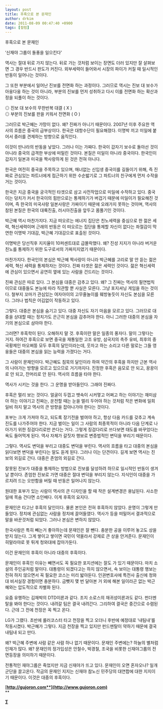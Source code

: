 ```yaml
---
layout: post
title: 후흑으로 본 문재인
author: drkim
date: 2011-08-09 00:47:40 +0900
tags: [컬럼]
---
```

후흑으로 본 문재인

  
‘신재야 그룹이 돌풍을 일으킨다’ 

역사는 절대 뒤로 가지 않는다. 뒤로 가는 것처럼 보이는 장면도 더러 있지만 잘 살펴보면 그 경우 반드시 판도가 커진다. 외부세력이 들어와서 시장의 파이가 커질 때 일시적인 반동이 일어나는 것이다. 

그 또한 부분에서 일어난 진보를 전면화 하는 과정이다. 그러므로 역시는 진보 대 보수가 아웅다웅 하는 것이 아니라, 부분의 진보를 먼저 성취하고 다시 이를 전면화 하는 확산과정을 되풀이 하는 것이다. 



◎ 진보 대 보수의 무한반복 대결 ( X )  
◎ 부분의 진보를 판을 키워서 전면화 ( O ) 



그러므로 박근혜는 가망이 없다. 왜? 진짜가 아니기 때문이다. 2007년 이후 주요한 역사의 흐름은 중국의 급부상이다. 한국은 대항수단이 필요해졌다. 이명박 끼고 미일에 붙어서 중러를 견제하는 방향으로 움직인다. 

이것이 딴나라의 반동을 낳았다. 그러나 이는 가짜다. 한국이 갑자기 보수로 돌아선 것이 아니라 중국의 급격한 부상에 떠밀린 것이다. 본질은 미일이 아니라 중국이다. 한국인이 갑자기 일본과 미국을 짝사랑하게 된 것은 전혀 아니다. 

한국은 여전히 중국을 주목하고 있으며, 매너없는 신입생 중국이를 길들이기 위해, 즉 진짜로 관심있는 파트너에게 접근하기 위한 수순밟기로 그 파트너의 친구에게 먼저 수작을 거는 것이다. 

한국은 지금 중국을 궁극적인 타겟으로 삼고 사전작업으로 미일에 수작하고 있다. 중국이는 덩치가 커서 한국이의 힘만으로는 통제하기가 버겁기 때문에 미일이가 필요해진 것이며, 즉 한국의 미국사랑 일본사랑은 가짜이기 때문에 오래가지 못하는 것이며, 역사의 참된 본질은 한국의 대륙진출, 러시아진출을 앞두고 몸풀기인 것이다. 

박근혜 역시 마찬가지다. 지금 떠오르는 에너지 집단은 친노세력을 중심으로 한 젊은 세력, 혁신세력이며 근래의 반동은 이 떠오르는 집단을 통제할 자신이 없다는 좌절감이 막연한 이명박 기대감, 박근혜 기대감으로 표출된 것이다. 

이명박은 당선직후 지지율이 10퍼센트대로 급몰락했다. 왜? 진성 지지가 아니라 버거운 친노를 통제하기 위한 도구로서의 가짜지지였기 때문이다. 

마찬가지다. 한국인의 본심은 박근혜 짝사랑이 아니라 박근혜를 고리로 말 안 듣는 젊은 세력, 혁신 세력을 통제하자는 것이다. 진짜 타겟은 젊은 세력인 것이다. 젊은 혁신세력에 관심이 있으면서 공연히 옆에 있는 사람을 건드리는 것이다. 

진짜 관심은 따로 있다. 그 본심을 대중은 감추고 있다. 왜? 그 진짜는 역사의 필연법칙이므로 대중들도 본능에 따라 직관할 뿐 사실은 모른다. 그냥 포지셔닝 게임을 하는 것이다. 철부지 꼬마가 관심있는 여자아이의 고무줄놀이를 훼방놓듯이 자신도 본심을 모른다. 그러나 법칙은 어김없이 작동하고 있다. 

그렇다. 대중은 본심을 숨기고 있다. 대중 자신도 자기 마음을 모르고 있다. 그러므로 대중을 상대할 때는 정치가도 은근히 본심을 감추어야 한다. 아니 그러한 대중의 본심을 자기의 본심으로 삼아야 한다. 

그러면? 후흑학이 된다. 오해하지 말 것. 후흑이란 말은 일종의 풍자다. 말이 그렇다는 거지. 하여간 후흑으로 보면 중국을 재통일한 고조 유방, 삼국지의 촉주 유비, 최후의 중국황제인 마오쩌뚱 모두 후흑의 달인이라는데, 웃자고 하는 소리고 다른 말로는 그들 영웅들은 대중의 본심을 읽는 능력을 가졌다는 거다. 

그 사람이 문재인이다. 박근혜도 침묵의 달인이라 하여 약간의 후흑을 하지만 근본 역사의 나아가는 방향을 모르고 있으므로 거기까지다. 진정한 후흑은 음모로 안 되고, 꿍꿍이로 안 되고, 잔머리로 안 된다. 역사의 흐름을 타야 한다. 

역사가 시키는 것을 한다. 그 운명을 받아들인다. 그래야 진짜다. 

후흑은 멀리 보는 것이다. 얼굴이 두껍고 뱃속이 시커멓고 어쩌고 하는 이야기는 재미삼아 하는 이야기고 진짜는, 운전할 때는 눈을 멀리 두어야 하는 것처럼 작은 변화에 일희일비 하지 말고 역사의 큰 방향을 잡아나가야 한다는 것이다. 

포부는 크게 가져야 하고, 되도록 장기전을 벌여야 하고, 항상 다음 카드를 갖추고 계속 진도를 나가주어야 한다. 지금 벌이는 일이 그 사람의 최종목적이 아니라 다음 단계로 나아가기 위한 징검다리로만 쓴다는 거다. 그렇게 징검다리로 쓰다보면 태도를 바꾸었다는 욕도 들어먹게 된다. 역사 자체가 갈짓자 행보로 변증법적인 변덕을 부리기 때문이다. 

그렇다. 역사도 변덕을 부리고 대중도 변덕을 부린다. 역사의 흐름을 타고 대중의 본심을 읽다보면 변덕을 부린다는 말도 듣게 된다. 그러나 이는 단견이다. 길게 보면 역사는 진보의 외길로 간다. 대중은 존엄의 외길로 간다. 

잘못된 진보가 대중을 통제하는 방법으로 진보를 달성하려 하므로 일시적인 반동이 생겨날 뿐이다. 존엄한 진보로 가면 대중은 절대 변덕을 부리지 않는다. 지식인이 대중을 가르치려 드는 오만함을 버릴 때 반동은 일어나지 않는다. 

원대한 포부가 있는 사람이 역사의 큰 디자인을 할 때 작은 설계변경은 용납된다. 사소한 일에 목숨 건다면 소인배다. 이게 후흑의 요지다. 

문재인은 타고난 후흑의 달인이다. 물론 본인은 전혀 후흑하지 않았다. 운명이 그렇게 만들었다. 정치에 관심없는 사람을 정치에 끌어들였다. 역사가 등을 떠밀어서 결과적으로 말을 바꾼것처럼 되었다. 그러나 본심은 변하지 않았다. 

한국사람은 특히 빼는거 좋아하는데 문재인은 잘 뺀다. 충분한 공을 이루어 놓고도 상을 받지 않는다. 그게 쌓이고 쌓이면 국민이 약올라서 강제로 큰 상을 안겨준다. 문재인이 히말라야로 못 튀게 청와대에 잡아가둔다. 

이건 문재인의 후흑이 아니라 대중의 후흑이다. 

문재인이 후흑인 이유는 빼면서도 꼭 필요한 포지션에는 잘도 가 있기 때문이다. 마치 소설의 주인공처럼 말이다. 대통령이 되겠다고는 하지 않으면서, 속 보이는 대통령 행보는 전혀 하지 않으면서 꼭 필요한 코스는 미리 밟아둔다. 인권변호사에 특전사 출신에 청와대 비서실장 경험이면 충분하다. 금뺏지 몇 번 달아본 거 외에 해본 일이라곤 없는 박근혜와는 압도적으로 차별화 된다. 

요즘 유행하는 김재박의 DTD이론과 같다. 조지 소로스의 재귀성이론과도 같다. 펀더멘탈을 봐야 한다는 것이다. 내려갈 팀은 결국 내려간다. 그리하여 결국은 중간으로 수렴된다. 근데 그 전에 천장은 꼭 찍고 온다. 

LG가 그랬다. 초반에 롤러코스터 타고 천장을 찍고 오더니 후반에 예정대로 ‘내팀내’를 작동시켰다. 박근혜가 그렇다. 지금 천장을 찍고 있지만 펀드멘탈이 약하기 때문에 결국 내팀내 되고 만다. 

왜? 박근혜 주변에 사람 같은 사람 하나 없기 때문이다. 문재인 주변에는? 하늘의 별처럼 인재가 많다. 왜? 문재인의 정가입성은 안철수, 박경철, 조국을 비롯한 신재야그룹의 전면등장을 의미하기 때문이다. 



전통적인 재야그룹은 죽었지만 지금 신재야가 뜨고 있다. 문재인이 오면 혼자오나? 일개 군단을 끌고온다. 작금의 문재인 지지는 신재야 참노신 민주당의 대연합에 대한 지지이기 때문이다. 이것은 대중의 후흑이다. 





  




[**http://gujoron.com**](http://www.gujoron.com)**  
** 

**∑**